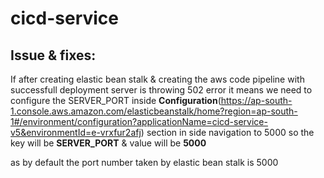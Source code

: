 # cicd-service

Issue & fixes:
------------
If after creating elastic bean stalk & creating the aws code pipeline with successfull deployment server is throwing 502 error it means we need to configure the 
SERVER_PORT inside **Configuration**(https://ap-south-1.console.aws.amazon.com/elasticbeanstalk/home?region=ap-south-1#/environment/configuration?applicationName=cicd-service-v5&environmentId=e-vrxfur2afj) section in side navigation to 5000
so the key will be **SERVER_PORT** & value will be **5000**

as by default the port number taken by elastic bean stalk is 5000
